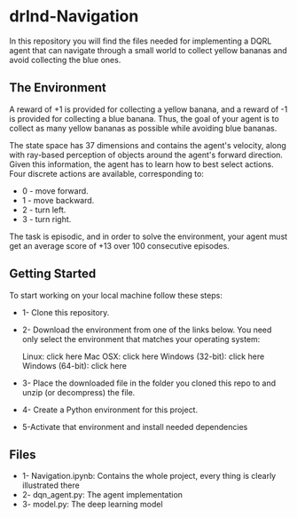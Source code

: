 # drlnd-Navigation
In this repository you will find the files needed for implementing a DQRL agent that can navigate through a small world to collect yellow bananas and avoid collecting the blue ones. 

## The Environment
A reward of +1 is provided for collecting a yellow banana, and a reward of -1 is provided for collecting a blue banana. Thus, the goal of your agent is to collect as many yellow bananas as possible while avoiding blue bananas.

The state space has 37 dimensions and contains the agent's velocity, along with ray-based perception of objects around the agent's forward direction. Given this information, the agent has to learn how to best select actions. Four discrete actions are available, corresponding to:

* 0 - move forward.
* 1 - move backward.
* 2 - turn left.
* 3 - turn right.

The task is episodic, and in order to solve the environment, your agent must get an average score of +13 over 100 consecutive episodes.

## Getting Started
To start working on your local machine follow these steps:
* 1- Clone this repository.
* 2- Download the environment from one of the links below. You need only select the environment that matches your operating system:

  Linux: click here
  Mac OSX: click here
  Windows (32-bit): click here
  Windows (64-bit): click here

* 3- Place the downloaded file in the folder you cloned this repo to and unzip (or decompress) the file.
* 4- Create a Python environment for this project. 
* 5-Activate that environment and install needed dependencies

  
## Files
* 1- Navigation.ipynb: Contains the whole project, every thing is clearly illustrated there
* 2- dqn_agent.py: The agent implementation
* 3- model.py: The deep learning model
  
